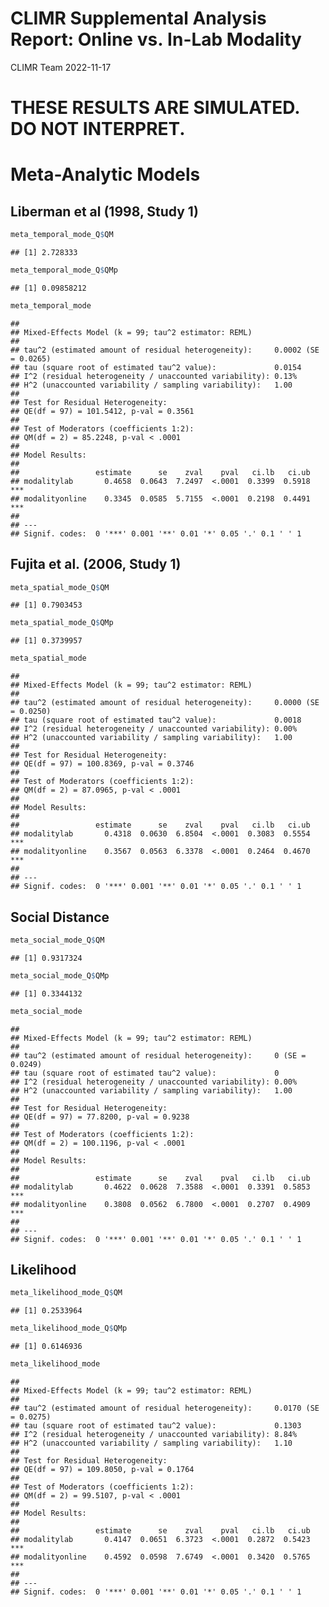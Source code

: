 CLIMR Supplemental Analysis Report: Online vs. In-Lab Modality
================
CLIMR Team
2022-11-17

# **THESE RESULTS ARE SIMULATED. DO NOT INTERPRET.**

# Meta-Analytic Models

## Liberman et al (1998, Study 1)

``` r
meta_temporal_mode_Q$QM
```

    ## [1] 2.728333

``` r
meta_temporal_mode_Q$QMp
```

    ## [1] 0.09858212

``` r
meta_temporal_mode
```

    ## 
    ## Mixed-Effects Model (k = 99; tau^2 estimator: REML)
    ## 
    ## tau^2 (estimated amount of residual heterogeneity):     0.0002 (SE = 0.0265)
    ## tau (square root of estimated tau^2 value):             0.0154
    ## I^2 (residual heterogeneity / unaccounted variability): 0.13%
    ## H^2 (unaccounted variability / sampling variability):   1.00
    ## 
    ## Test for Residual Heterogeneity:
    ## QE(df = 97) = 101.5412, p-val = 0.3561
    ## 
    ## Test of Moderators (coefficients 1:2):
    ## QM(df = 2) = 85.2248, p-val < .0001
    ## 
    ## Model Results:
    ## 
    ##                 estimate      se    zval    pval   ci.lb   ci.ub      
    ## modalitylab       0.4658  0.0643  7.2497  <.0001  0.3399  0.5918  *** 
    ## modalityonline    0.3345  0.0585  5.7155  <.0001  0.2198  0.4491  *** 
    ## 
    ## ---
    ## Signif. codes:  0 '***' 0.001 '**' 0.01 '*' 0.05 '.' 0.1 ' ' 1

## Fujita et al. (2006, Study 1)

``` r
meta_spatial_mode_Q$QM
```

    ## [1] 0.7903453

``` r
meta_spatial_mode_Q$QMp
```

    ## [1] 0.3739957

``` r
meta_spatial_mode
```

    ## 
    ## Mixed-Effects Model (k = 99; tau^2 estimator: REML)
    ## 
    ## tau^2 (estimated amount of residual heterogeneity):     0.0000 (SE = 0.0250)
    ## tau (square root of estimated tau^2 value):             0.0018
    ## I^2 (residual heterogeneity / unaccounted variability): 0.00%
    ## H^2 (unaccounted variability / sampling variability):   1.00
    ## 
    ## Test for Residual Heterogeneity:
    ## QE(df = 97) = 100.8369, p-val = 0.3746
    ## 
    ## Test of Moderators (coefficients 1:2):
    ## QM(df = 2) = 87.0965, p-val < .0001
    ## 
    ## Model Results:
    ## 
    ##                 estimate      se    zval    pval   ci.lb   ci.ub      
    ## modalitylab       0.4318  0.0630  6.8504  <.0001  0.3083  0.5554  *** 
    ## modalityonline    0.3567  0.0563  6.3378  <.0001  0.2464  0.4670  *** 
    ## 
    ## ---
    ## Signif. codes:  0 '***' 0.001 '**' 0.01 '*' 0.05 '.' 0.1 ' ' 1

## Social Distance

``` r
meta_social_mode_Q$QM
```

    ## [1] 0.9317324

``` r
meta_social_mode_Q$QMp
```

    ## [1] 0.3344132

``` r
meta_social_mode
```

    ## 
    ## Mixed-Effects Model (k = 99; tau^2 estimator: REML)
    ## 
    ## tau^2 (estimated amount of residual heterogeneity):     0 (SE = 0.0249)
    ## tau (square root of estimated tau^2 value):             0
    ## I^2 (residual heterogeneity / unaccounted variability): 0.00%
    ## H^2 (unaccounted variability / sampling variability):   1.00
    ## 
    ## Test for Residual Heterogeneity:
    ## QE(df = 97) = 77.8200, p-val = 0.9238
    ## 
    ## Test of Moderators (coefficients 1:2):
    ## QM(df = 2) = 100.1196, p-val < .0001
    ## 
    ## Model Results:
    ## 
    ##                 estimate      se    zval    pval   ci.lb   ci.ub      
    ## modalitylab       0.4622  0.0628  7.3588  <.0001  0.3391  0.5853  *** 
    ## modalityonline    0.3808  0.0562  6.7800  <.0001  0.2707  0.4909  *** 
    ## 
    ## ---
    ## Signif. codes:  0 '***' 0.001 '**' 0.01 '*' 0.05 '.' 0.1 ' ' 1

## Likelihood

``` r
meta_likelihood_mode_Q$QM
```

    ## [1] 0.2533964

``` r
meta_likelihood_mode_Q$QMp
```

    ## [1] 0.6146936

``` r
meta_likelihood_mode
```

    ## 
    ## Mixed-Effects Model (k = 99; tau^2 estimator: REML)
    ## 
    ## tau^2 (estimated amount of residual heterogeneity):     0.0170 (SE = 0.0275)
    ## tau (square root of estimated tau^2 value):             0.1303
    ## I^2 (residual heterogeneity / unaccounted variability): 8.84%
    ## H^2 (unaccounted variability / sampling variability):   1.10
    ## 
    ## Test for Residual Heterogeneity:
    ## QE(df = 97) = 109.8050, p-val = 0.1764
    ## 
    ## Test of Moderators (coefficients 1:2):
    ## QM(df = 2) = 99.5107, p-val < .0001
    ## 
    ## Model Results:
    ## 
    ##                 estimate      se    zval    pval   ci.lb   ci.ub      
    ## modalitylab       0.4147  0.0651  6.3723  <.0001  0.2872  0.5423  *** 
    ## modalityonline    0.4592  0.0598  7.6749  <.0001  0.3420  0.5765  *** 
    ## 
    ## ---
    ## Signif. codes:  0 '***' 0.001 '**' 0.01 '*' 0.05 '.' 0.1 ' ' 1
